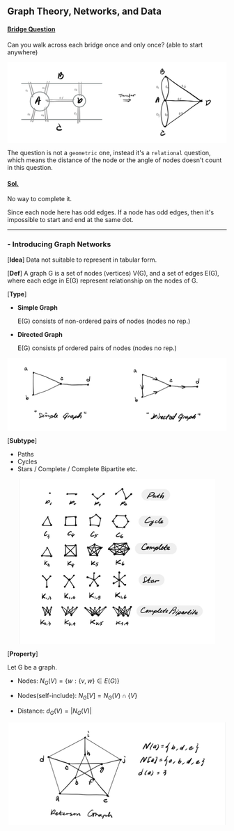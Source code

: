 ## **Graph Theory, Networks, and Data**

#### **<ins>Bridge Question</ins>**  

Can you walk across each bridge once and only once? (able to start anywhere)
<p align="center" width="100%">
    <img align="center" src="Img/bridge_q.jpg" width="750" />
</p>

The question is not a `geometric` one, instead it's a `relational` question, which means the distance of the node or the angle of nodes doesn't count in this question.

#### **<ins>Sol.</ins>**  

No way to complete it. 

Since each node here has odd edges. If a node has odd edges, then it's impossible to start and end at the same dot.

---

### **- Introducing Graph Networks** 

[**Idea**] Data not suitable to represent in tabular form.

[**Def**] A graph G is a set of nodes (vertices) V(G), and a set of edges E(G), where each edge in E(G) represent relationship on the nodes of G.

[**Type**]
- **Simple Graph**

    E(G) consists of non-ordered pairs of nodes (nodes no rep.)
- **Directed Graph**

    E(G) consists pf ordered pairs of nodes (nodes no rep.)
<p align="center" width="100%">
    <img align="center" src="Img/graph_type.jpg" width="750" />
</p>

[**Subtype**]
* Paths
* Cycles
* Stars / Complete / Complete Bipartite etc.
<p align="center" width="100%">
    <img align="center" src="Img/graph_subtype.jpg" width="450" />
</p>

[**Property**]

Let G be a graph.

* Nodes: $N_G(V)=\lbrace w: \lbrace v,w\rbrace \in E(G) \rbrace$

* Nodes(self-include): $N_G[V]=N_G(V)\cap \lbrace V\rbrace$

* Distance: $d_G(V)=|N_G(V)|$
<p align="center" width="100%">
    <img align="center" src="Img/property.jpg" width="500" />
</p>